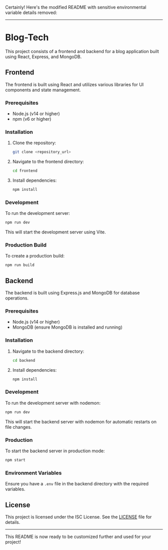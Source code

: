 Certainly! Here's the modified README with sensitive environmental variable details removed:

---

# Blog-Tech

This project consists of a frontend and backend for a blog application built using React, Express, and MongoDB.

## Frontend

The frontend is built using React and utilizes various libraries for UI components and state management.

### Prerequisites

- Node.js (v14 or higher)
- npm (v6 or higher)

### Installation

1. Clone the repository:
   ```bash
   git clone <repository_url>
   ```

2. Navigate to the frontend directory:
   ```bash
   cd frontend
   ```

3. Install dependencies:
   ```bash
   npm install
   ```

### Development

To run the development server:
```bash
npm run dev
```

This will start the development server using Vite.

### Production Build

To create a production build:
```bash
npm run build
```

## Backend

The backend is built using Express.js and MongoDB for database operations.

### Prerequisites

- Node.js (v14 or higher)
- MongoDB (ensure MongoDB is installed and running)

### Installation

1. Navigate to the backend directory:
   ```bash
   cd backend
   ```

2. Install dependencies:
   ```bash
   npm install
   ```

### Development

To run the development server with nodemon:
```bash
npm run dev
```

This will start the backend server with nodemon for automatic restarts on file changes.

### Production

To start the backend server in production mode:
```bash
npm start
```

### Environment Variables

Ensure you have a `.env` file in the backend directory with the required variables.

## License

This project is licensed under the ISC License. See the [LICENSE](LICENSE) file for details.

---

This README is now ready to be customized further and used for your project!
